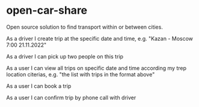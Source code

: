 # open-car-share
Open source solution to find transport within or between cities. 

As a driver I create trip at the specific date and time, e.g. "Kazan - Moscow 7:00 21.11.2022" 

As a driver I can pick up two people on this trip

As a user I can view all trips on specific date and time according my trep location citerias, e.g. "the list with trips in the format above"

As a user I can book a trip

As a user I can confirm trip by phone call with driver
